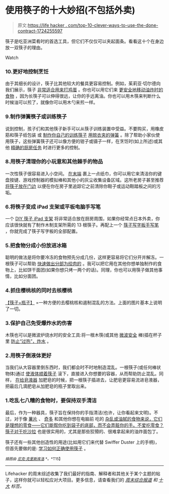 # 使用筷子的十大妙招(不包括外卖)

> 原文:[https://life hacker . com/top-10-clever-ways-to-use-the-done-contract-1724255597](https://lifehacker.com/top-10-clever-ways-to-use-chopsticks-that-dont-involve-1724255597)

筷子是吃亚洲菜肴时的首选工具，但它们不仅仅可以夹起面条。看看这十个在身边放一双筷子的理由。

Watch

### 10.更好地控制烹饪

由于其细长的设计，筷子比其他较大的餐具更容易控制。例如，茱莉亚·切尔德向我们展示，筷子 [非常适合用来打鸡蛋](http://lifehacker.com/learn-how-to-make-the-perfect-french-omelette-with-juli-1574067097?rev=1439576266735) 。你也可以用它们来 [更安全地移动油炸时的食物](http://lifehacker.com/use-wooden-chopsticks-for-more-control-when-frying-food-1591661385) ，因为长筷子可以伸得很远，让你的手远离油。你也可以用木筷来判断什么时候油可以煎了，就像你可以用木勺来煎一样。

### 9.制作弹簧筷子或训练筷子

说到控制，孩子们和其他筷子新手可以从筷子训练装置中受益。不要购买，用橡皮筋和筷子纸包装 或 [制作你自己的训练筷子](http://lifehacker.com/make-springloaded-chopsticks-with-a-clothespin-293980) [用晾衣夹的弹簧](http://lifehacker.com/use-a-rubber-band-to-turn-disposable-chopsticks-into-a-5616695) 。除了帮助小家伙使用筷子，这些弹簧筷子还可以像方便的钳子或镊子一样，在烹饪时(如上所述)或其他 [精确的厨房任务](https://lifehacker.com/466315027) 时进行更多的控制。

### 8.用筷子清理你的小玩意和其他棘手的物品

一次性筷子很容易进入小空间。 [在末端](http://lifehacker.com/use-disposable-chopsticks-to-keep-electronics-clean-5822834) 裹上一点纸巾，你可以用它来清洁你的键盘按键、游戏控制器的模拟棒和其他小的灰尘收集设备区域。这所老房子甚至推荐 [将筷子放在门边](http://lifehacker.com/stow-unused-chopsticks-at-the-front-door-for-cleaning-m-5826637) 以便在你在房子里追踪它之前清除你鞋子或运动鞋踏板之间的污垢。

### 6.将筷子变成 iPad 支架或平板电脑手写笔

一个 [DIY 筷子 iPad 支架](http://lifehacker.com/craft-an-ipad-stand-from-chopsticks-30831959) 将非常适合放在厨房周围，如果你经常点日本外卖，你应该很快就有了制作木制支架所需的 13 根筷子。再配上一个 [筷子写字板手写笔](http://lifehacker.com/turn-a-chopstick-into-a-tablet-stylus-5931329) ，你就完成了筷子写字板的全部配置。

### 5.把食物分成小份放进冰箱

聪明的做法是将你要冷冻的食物预先分成几份，这样更容易将它们分开并解冻。一根筷子可以帮助 [快速做出分部为绞肉的](http://lifehacker.com/freeze-ground-meat-in-small-portions-with-a-chopstick-391436) 。我可以把它用在其他你想单独制作的食物上，比如饼干面团(如果你想只烤一两个的话)。同理，你也可以用筷子做其他事情，比如分面团。

### 4.抓住樱桃核的同时去核樱桃

[【筷子+瓶子】](http://lifehacker.com/pit-cherries-cleanly-and-easily-with-a-chopstick-and-bo-5923690) =一种方便的去樱桃核和遏制混乱的方法。上面的图片基本上说明了一切。

### 3.保护自己免受爆炸水的伤害

木筷也可以是微波炉烧水时的安全工具:将一根木筷(或其他 [微波安全](http://lifehacker.com/what-should-and-shouldnt-i-microwave-1532532172) 棒)插在杯子里 [防止“过热”，炸水](http://lifehacker.com/prevent-super-heated-exploding-water-in-a-microwave-wi-1377512762) 。

### 2.用筷子倒液体更好

当我们从大容器里倒东西时，我们都会时不时地制造混乱。一根筷子(或任何棒状物体)通过 [使液体顺着筷子](http://lifehacker.com/avoid-spills-when-pouring-liquids-with-a-chopstick-5879358) 滚下，直接进入你想要的容器，从而帮助防止混乱。同样， [在给皂液器](http://lifehacker.com/refill-a-soap-bottle-with-a-chopstick-5927717) 加肥皂的时候，把一根筷子插进去，让肥皂更容易流进皂液器，把最后几滴肥皂从加肥皂的瓶子里取出来。

### 1.吃乱七八糟的食物时，要保持双手清洁

最后，作为一种器具，筷子旨在保持你的手指清洁(也许，让你看起来文明)。不过，对于像 [薯片](https://lifehacker.com/question-how-to-eat-potato-chips-at-a-keyboard-218797) 、 [奇多](http://lifehacker.com/eat-cheetos-with-chopsticks-to-keep-hands-clean-5884449) 和其他你想在电脑前 吃的 [杂乱或油腻的食物来说，它们是理想的零食——它们能帮你吃到袋子的底部，而不会弄脏你的手。不爱吃零食？筷子对于吃沙拉](http://lifehacker.com/the-best-foods-and-strategies-for-eating-at-your-comp-5761419) 也是很实用的，尤其是那些狡猾的、很难拿起来的油炸面包丁。

筷子还有一些其他创造性的用途(比如用它们来代替 Swiffer Duster 上的手柄)，但首先要做的是: [学习如何正确使用筷子](http://lifehacker.com/a-step-by-step-guide-to-using-chopsticks-290903) 。

<small>*插图由*</small> [<small>*尼克·克里斯库洛*</small>](http://nickquest.com) <small>*。*T15】</small>

* * *

Lifehacker 的周末综述收集了我们最好的指南、解释者和其他关于某个主题的帖子，这样你就可以轻松应对大项目。更多信息，请查看我们的 [*周末综合报道*](http://lifehacker.com/tag/weekend-roundup) *和* [*十大*](http://lifehacker.com/tag/lifehacker-top-10) *标签。*